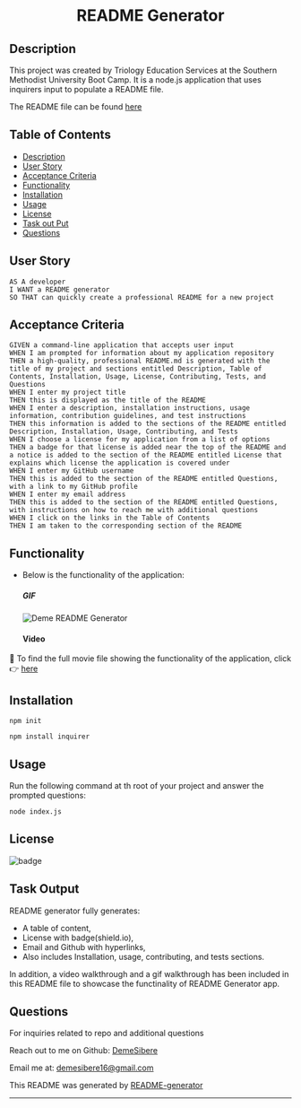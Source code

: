 
<h1 align="center">README Generator</h1>
   

## Description

This project was created by Triology Education Services at the Southern Methodist University Boot Camp. It is a node.js application that uses inquirers input to populate a README file.
  
The README file can be found [here](./src/README.md)  
  

## Table of Contents
- [Description](#description)
- [User Story](#user-story)
- [Acceptance Criteria](#acceptance-criteria)
- [Functionality](#functionality)
- [Installation](#installation)
- [Usage](#usage)
- [License](#license)
- [Task out Put](#task-output)
- [Questions](#questions)

  
## User Story
  
```
AS A developer
I WANT a README generator
SO THAT can quickly create a professional README for a new project 
```
  
## Acceptance Criteria
  
``` 
GIVEN a command-line application that accepts user input
WHEN I am prompted for information about my application repository
THEN a high-quality, professional README.md is generated with the title of my project and sections entitled Description, Table of Contents, Installation, Usage, License, Contributing, Tests, and Questions
WHEN I enter my project title
THEN this is displayed as the title of the README
WHEN I enter a description, installation instructions, usage information, contribution guidelines, and test instructions
THEN this information is added to the sections of the README entitled Description, Installation, Usage, Contributing, and Tests
WHEN I choose a license for my application from a list of options
THEN a badge for that license is added near the top of the README and a notice is added to the section of the README entitled License that explains which license the application is covered under
WHEN I enter my GitHub username
THEN this is added to the section of the README entitled Questions, with a link to my GitHub profile
WHEN I enter my email address
THEN this is added to the section of the README entitled Questions, with instructions on how to reach me with additional questions
WHEN I click on the links in the Table of Contents
THEN I am taken to the corresponding section of the README
```

## Functionality
* Below is the functionality of the application:

  ##### GIF
  
  ![Deme README Generator](./deme-readme-generator.gif)

    #### Video
🎥 To find the full movie file showing the functionality of the application, click 👉 [here](https://drive.google.com/file/d/1X34mBIy1TusnabRo06oYrroGKhR87yrv/view) 



## Installation   
  
`npm init`
  
`npm install inquirer`
  
## Usage
  
  Run the following command at th root of your project and answer the prompted questions:

`node index.js`

## License
![badge](https://img.shields.io/badge/license-Apache-brightgreen)
<br />



## Task Output
README generator fully generates:
- A table of content,
- License with badge(shield.io),
- Email and Github with hyperlinks, 
- Also includes Installation, usage, contributing, and tests sections.

In addition, a video walkthrough and a gif walkthrough has been included in this README file to showcase the functinality of README Generator app. 

## Questions
 For inquiries related to repo and additional questions

Reach out to me on Github: [DemeSibere](https://github.com/DemeSibere)<br />

Email me at: demesibere16@gmail.com

This README was generated by [README-generator](https://github.com/DemeSibere/myReadMe-Generator-) 
    
----